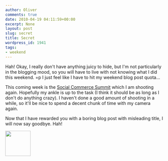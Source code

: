 ```yaml
---
author: Oliver
comments: true
date: 2010-04-19 04:11:59+00:00
excerpt: None
layout: post
slug: secret
title: Secret
wordpress_id: 1941
tags:
- weekend
---
```


Hah!   Okay, I really don't have anything juicy to hide, but I'm not particularly in the blogging mood, so you will have to live with not knowing what I did this weekend. =p  I just feel like I have to hit my weekend blog post quota...

This coming week is the <a href="http://www.socialcommercesummit.com/">Social Commerce Summit</a> which I am shooting again.  Hopefully my ankle is up to the task (I think it should be as long as I don't do anything crazy).  I haven't done a good amount of shooting in a while, so it'll be nice to spend a decent chunk of time with my camera again.

Now that I have rewarded you with a boring blog post with misleading title, I will now say goodbye.  Hah!

<a href="http://www.owiber.com/?attachment_id=1942" rel="attachment wp-att-1942"><img src="http://www.owiber.com/wp-content/uploads/2010/04/Photo-on-2010-04-18-at-23.11-80x80.jpg" alt="" title="Photo on 2010-04-18 at 23.11" width="80" height="80" class="alignnone size-thumbnail wp-image-1942" /></a>